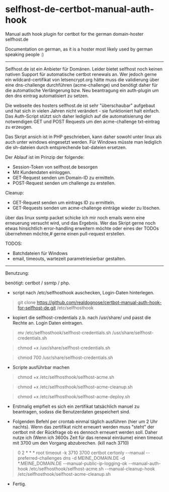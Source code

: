 # selfhost-de-certbot-manual-auth-hook
Manual auth hook plugin for certbot for the german domain-hoster selfhost.de

Documentation on german, as it is a hoster most likely used by german speaking people :) 

---

Selfhost.de ist ein Anbieter für Domänen. Leider bietet selfhost noch keinen nativen Support
für automatische certbot renewals an. Wer jedoch gerne ein wildcard-certifikat von letsencrypt.org
hätte muss die validierung über eine dns-challenge durchführen (acme-challenge) und benötigt daher
für die automatische Verlängerung bzw. Neu beantragung ein auth-plugin um den dns eintrag automatisiert
zu setzen. 

Die webseite des hosters selfhost.de ist sehr "überschaubar" aufgebaut und hat sich in vielen Jahren nicht
verändert - sie funktioniert halt einfach. Das Auth-Script stützt sich daher lediglich auf die automatisierung
der notwendigen GET und POST Requests um den acme-challenge txt-eintrag zu erzeugen. 

Das Skript ansich ist in PHP geschrieben, kann daher sowohl unter linux als auch unter windows eingesetzt werden. 
Für Windows müsste man lediglich die sh-dateien durch entsprechende bat-dateien ersetzen. 

Der Ablauf ist im Prinzip der folgende: 

 - Session-Token von selfhost.de besorgen
 - Mit Kundendaten einloggen.
 - GET-Request senden um Domain-ID zu ermitteln.
 - POST-Request senden um challenge zu erstellen. 

Cleanup:

- GET-Request senden um eintrags ID zu ermitteln.
- GET-Requests senden um acme-challenge einträge wieder zu löschen. 

über das linux ssmtp packet schicke ich mir noch emails wenn eine erneuerung versucht wird, und das Ergebnis. 
Wer das Skript gerne noch etwas hinsichtlich error-handling erweitern möchte oder eines der TODOs übernehmen möchte,#
gerne einen pull-request erstellen. 

TODOS:
- Batchdateien für Windows
- email, timeouts, wartezeit parametriesierbar gestalten.

---
Benutzung:

benötigt: certbot / ssmtp / php.

- script nach /etc/selfhosthook auschecken, Login-Daten hinterlegen. 

> git clone https://github.com/realdognose/certbot-manual-auth-hook-for-selfhost-de.git /etc/selfhosthook

- kopiert die selfhost-credentials z.b. nach /usr/share/ und passt die Rechte an. Login Daten eintragen.

> mv /etc/selfhosthook/selfhost-credentials.sh /usr/share/selfhost-credentials.sh

> chmod +x /usr/share/selfhost-credentials.sh

> chmod 700  /usr/share/selfhost-credentials.sh

- Scripte ausführbar machen

> chmod +x /etc/selfhosthook/selfhost-acme.sh

> chmod +x /etc/selfhosthook/selfhost-acme-cleanup.sh

> chmod +x /etc/selfhosthook/selfhost-acme-deploy.sh

- Erstmalig empfielt es sich ein zertifikat tatsächlich manuel zu beantragen, sodass die Benutzerdaten gespeichert sind. 

- Folgenden Befehl per crontab einmal täglich ausführen (hier um 2 Uhr nachts). Wenn das zertifikat nicht erneuert werden muss "steht" der certbot mit der Rückfrage ob es dennoch erneuert werden soll. Daher nutze ich (Wenn ich 3600s Zeit für das renewal einräume) einen timeout mit 3700 um den Vorgang abzubrechen. (kill nach 3710)  

> 0 2 * * * root timeout -k 3710 3700 certbot certonly --manual --preferred-challenges dns -d MEINE_DOMAIN.DE -d *.MEINE_DOMAIN.DE --manual-public-ip-logging-ok --manual-auth-hook /etc/selfhosthook/selfhost-acme.sh --manual-cleanup-hook /etc/selfhosthook/selfhost-acme-cleanup.sh

- Fertig.
